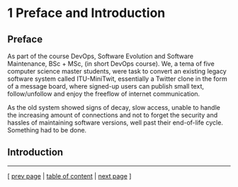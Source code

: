 # 1 Preface and Introduction

## Preface
As part of the course DevOps, Software Evolution and Software Maintenance, BSc + MSc, (in short DevOps course). We, a tema of five computer science master students, were task to convert an existing legacy software system called ITU-MiniTwit, essentially a Twitter clone in the form of a message board, where signed-up users can publish small text, follow/unfollow and enjoy the freeflow of internet communication.

As the old system showed signs of decay, slow access, unable to handle the increasing amount of connections and not to forget the security and hassles of maintaining software versions, well past their end-of-life cycle. Something had to be done.

## Introduction


---
[ [prev page](../table_of_content.md) | [table of content](../table_of_content.md) | [next page](../chapters/200_systems_perspective.md) ]
